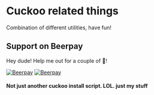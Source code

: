 # Cuckoo related things
Combination of different utilities, have fun! 

## Support on Beerpay
Hey dude! Help me out for a couple of :beers:!

[![Beerpay](https://beerpay.io/doomedraven/Tools/badge.svg?style=beer-square)](https://beerpay.io/doomedraven/Tools)  [![Beerpay](https://beerpay.io/doomedraven/Tools/make-wish.svg?style=flat-square)](https://beerpay.io/doomedraven/Tools?focus=wish)

#### Not just another cuckoo install script. LOL. just my stuff